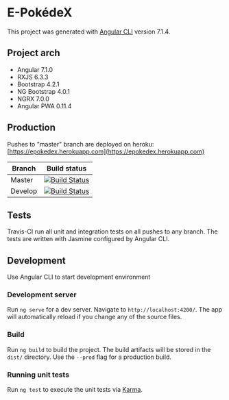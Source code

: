 # E-PokédeX

This project was generated with [Angular CLI](https://github.com/angular/angular-cli) version 7.1.4.

## Project arch

- Angular 7.1.0
- RXJS 6.3.3
- Bootstrap 4.2.1
- NG Bootstrap 4.0.1
- NGRX 7.0.0
- Angular PWA 0.11.4

## Production

Pushes to "master" branch are deployed on heroku: [https://epokedex.herokuapp.com](https://epokedex.herokuapp.com)

| Branch  | Build status                                                                                                                           |
| ------- | -------------------------------------------------------------------------------------------------------------------------------------- |
| Master  | [![Build Status](https://travis-ci.org/leandrohsilveira/epokedex.svg?branch=master)](https://travis-ci.org/leandrohsilveira/epokedex)  |
| Develop | [![Build Status](https://travis-ci.org/leandrohsilveira/epokedex.svg?branch=develop)](https://travis-ci.org/leandrohsilveira/epokedex) |

## Tests

Travis-CI run all unit and integration tests on all pushes to any branch.
The tests are written with Jasmine configured by Angular CLI.

## Development

Use Angular CLI to start development environment

### Development server

Run `ng serve` for a dev server. Navigate to `http://localhost:4200/`. The app will automatically reload if you change any of the source files.

### Build

Run `ng build` to build the project. The build artifacts will be stored in the `dist/` directory. Use the `--prod` flag for a production build.

### Running unit tests

Run `ng test` to execute the unit tests via [Karma](https://karma-runner.github.io).
